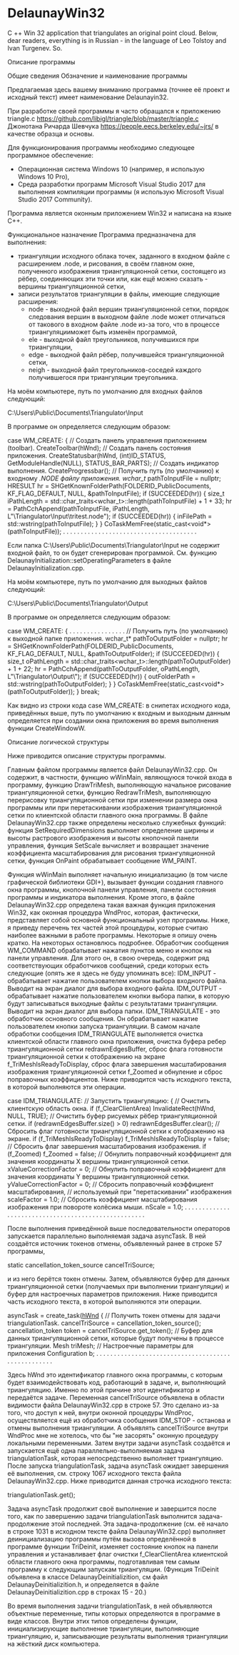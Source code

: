 # DelaunayWin32
C ++ Win 32 application that triangulates an original point cloud.
Below, dear readers, everything is in Russian - in the language of Leo Tolstoy and Ivan Turgenev.
So.

Описание программы

Общие сведения
Обзначение и наименование программы

Предлагаемая здесь вашему вниманию программа (точнее её проект и исходный текст) имеет наименование Delaunayin32.

При разработке своей программы я часто обращался к приложению triangle.c https://github.com/libigl/triangle/blob/master/triangle.c  Джонотана Ричарда Шевчука https://people.eecs.berkeley.edu/~jrs/ в качестве образца и основы.

Для функционирования программы необходимо следующее программное обеспечение:
- Операционная система Windows 10 (например, я использую Windows 10 Pro),
- Среда разработки программ Microsoft Visual Studio 2017 для выполнения компиляции программы (я использую Microsoft Visual Studio 2017 Community).

Программа является оконным приложением Win32 и написана на языке C++.

Функциональное назначение
Программа предназначена для выполнения:
- триангуляции исходного облака точек, заданного в входном файле с расширением .node, и рисования, в своём главном окне, полученного изображения триангуляционной сетки, состоящего из рёбер, соединяющих эти точки или, как ещё можно сказать - вершины триангуляционной сетки,
- записи результатов триангуляции в файлы, имеющие следующие расширения:
  - node - выходной файл вершин триангуляционной сетки, порядок следования вершин в выходном файле .node может отличаться от такового в входном файле .node из-за того, что в процессе триангуляцииможет быть изменён программой,
  - ele - выходной файл треугольников, получившихся при триангуляции,
  - edge - выходной файл рёбер, получившейся триангуляционной сетки,
  - neigh - выходной файл треугольников-соседей каждого получившегося при триангуляции треугольника.
  
На моём компьютере, путь по умолчанию для входных файлов следующий:

C:\Users\Public\Documents\Triangulator\Input

В программе он определяется следующим образом:

case WM_CREATE:
{
        // Создать панель управления приложением (toolbar).
	CreateToolbar(hWnd);
	// Создать панель состояния приложения.
	CreateStatusbar(hWnd, (int)ID_STATUS, GetModuleHandle(NULL), STATUS_BAR_PARTS);
	// Создать индикатор выполнения.
	CreateProgressbar();
	// Получить путь (по умолчанию) к входному *.NODE файлу приложения.
	wchar_t* pathToInputFile = nullptr;
	HRESULT hr = SHGetKnownFolderPath(FOLDERID_PublicDocuments, KF_FLAG_DEFAULT, NULL, &pathToInputFile);
	if (SUCCEEDED(hr))
	{
		size_t iPathLength = std::char_traits<wchar_t>::length(pathToInputFile) + 1 + 33;
		hr = PathCchAppend(pathToInputFile, iPathLength, L"\\Triangulator\\Input\\tritest.node");
		if (SUCCEEDED(hr))
		{
			inFilePath = std::wstring(pathToInputFile);
	       }
        }
	CoTaskMemFree(static_cast<void*>(pathToInputFile));
 . . . . . . . . . . . . . . . . . . . . . . . . . . . . . . . . . . . . . .
 
 Если папка C:\Users\Public\Documents\Triangulator\Input не содержит входной файл, то он будет сгенерирован программой. См. функцию DelaunayInitialization::setOperatingParameters в файле DelaunayInitialization.cpp.

На моём компьютере, путь по умолчанию для выходных файлов следующий:

C:\Users\Public\Documents\Triangulator\Output

В программе он определяется следующим образом:

case WM_CREATE:
{
 . . . . . . . . . . . . . . . .
 // Получить путь (по умолчанию) к выходной папке приложения.
 wchar_t* pathToOutputFolder = nullptr;
 hr = SHGetKnownFolderPath(FOLDERID_PublicDocuments, KF_FLAG_DEFAULT, NULL, &pathToOutputFolder);
 if (SUCCEEDED(hr))
 {
	size_t oPathLength = std::char_traits<wchar_t>::length(pathToOutputFolder) + 1 + 22;
	hr = PathCchAppend(pathToOutputFolder, oPathLength, L"\\Triangulator\\Output\\");
	if (SUCCEEDED(hr))
	{
		outFolderPath = std::wstring(pathToOutputFolder);
	}
 }
 CoTaskMemFree(static_cast<void*>(pathToOutputFolder));
}
break; 

Как видно из строки кода case WM_CREATE: в снипетах исходного кода, приведённых выше, путь по умолчанию к входным и выходным данным определяется при создании окна приложения во время выполнения функции CreateWindowW.

Описание логической структуры

Ниже приводится описание структуры программы.

Главным файлом программы является файл DelaunayWin32.cpp. Он содержит, в частности, функцию wWinMain, являющуюся точкой входа в программу, функцию DrawTriMesh, выполняющую начальное рисование триангуляционной сетки, функцию RedrawTriMesh, выполняющую перерисовку триангуляционной сетки при изменении размера окна программы
или при перетаскивании изображения триангуляционной сетки по клиентской области главного окна программы. В файле DelaunayWin32.cpp также определены несколько служебных функций: функция SetRequiredDimensions выполняет определение ширины и высоты растрового изображения и высоты кнопочной панели управления, функция SetScale вычисляет и возвращает значение коэффициента масштабирования для рисования триангуляционной сетки, функция OnPaint обрабатывает сообщение WM_PAINT.

Функция wWinMain выполняет начальную инициализацию (в том числе графической библиотеки GDI+), вызывает функции создания главного окна программы, кнопочной панели управления, панели состояния программы и индикатора выполнения. Кроме этого, в файле DelaunayWin32.cpp определена такая важная функция приложения Win32, как оконная процедура WndProc, которая, фактически, представляет собой основной функциональный узел программы. Ниже, я приведу перечень тех частей этой процедуры, которые считаю наиболее важными в работе программы. Некоторые я опишу очень кратко. На некоторых остановлюсь подробнее. 
Обработчик сообщения WM_COMMAND обрабатывает нажатия пунктов меню и кнопок на панели управления. Для этого он, в свою очередь, содержит ряд соответствующих обработчиков сообщений, среди которых есть следующие (опять же я здесь не буду упоминать все):
IDM_INPUT - обрабатывает нажатие пользователем кнопки выбора входного файла. Выводит на экран диалог для выбора входного файла.
IDM_OUTPUT - обрабатывает нажатие пользователем кнопки выбора папки, в которую будут записываться выходные файлы с результатами триангуляции. Выводит на экран диалог для выбора папки.
IDM_TRIANGULATE - это обработчик основного сообщения. Он обрабатывает нажатие пользователем кнопки запуска триангуляции. В самом начале обработки сообщения IDM_TRIANGULATE выполняется очистка клиентской области главного окна приложения, очистка буфера ребер триангуляционной сетки redrawnEdgesBuffer, сброс флага готовности триангуляционной сетки к отображению на экране f_TriMeshIsReadyToDisplay, сброс флага завершения масштабирования изображения триангуляционной сетки f_Zoomed и обнуление и сброс поправочных коэффициентов. Ниже приводится часть исходного текста, в которой выполняются эти операции.

case IDM_TRIANGULATE: // Запустить триангуляцию:
{
        // Очистить клиентскую область окна.
        if (f_ClearClientArea)
	InvalidateRect(hWnd, NULL, TRUE);
	// Очистить буфер рисуемых рёбер триангуляционной сетки.
	if (redrawnEdgesBuffer.size() > 0)
		redrawnEdgesBuffer.clear();
	// Сбросить флаг готовности триангуляционной сетки к отображению на экране.
	if (f_TriMeshIsReadyToDisplay)
		f_TriMeshIsReadyToDisplay = false;
	// Сбросить флаг завершения масштабирования изображения.
	if (f_Zoomed)
		f_Zoomed = false;
	// Обнулить поправочный коэффициент для значения координаты X вершины триангуляционной сетки.
	xValueCorrectionFactor = 0;
	// Обнулить поправочный коэффициент для значения координаты Y вершины триангуляционной сетки.
	yValueCorrectionFactor = 0;
        // Сбросить поправочный коэффициент масштабирования,
	// используемый при "перетаскивании" изображения
	scaleFactor = 1.0;
	// Сбросить коэффициент масштабирования изображения при повороте колёсика мыши.
	nScale = 1.0;
. . . . . . . . . . . . . . . . . . . . . . . . . . . . . . . . . . . . . . . . . . . . . . . . . . . .	

После выполнения приведённой выше последовательности операторов запускается параллельно выполняемая задача asyncTask. В ней создаётся источник токенов отмены, объявленный ранее в строке 57 программы,

static cancellation_token_source cancelTriSource;

и из него берётся токен отмены. Затем, объявляются буфер для данных триангуляционной сетки (получаемых при выполнении триангуляции) и буфер для настроечных параметров приложения. Ниже приводится часть исходного текста, в которой выполняются эти операции. 

asyncTask = create_task([hWnd]()
{
	// Получить токен отмены для задачи triangulationTask.
	cancelTriSource = cancellation_token_source();
	cancellation_token token = cancelTriSource.get_token();
	// Буфер для данных триангуляционной сетки, которые будут получены в процессе триангуляции.
	Mesh triMesh;
	// Настроечные параметры для приложения
	Configuration b;
 . . . . . . . . . . . . . . . . . . . . . . . . . . . . . . . . . . . . . . . . . . . . . . . . . . .	

Здесь hWnd это идентификатор главного окна программы, с которым будет взаимодействовать код, работающий в задаче, и, выполняющий триангуляцию. Именно по этой причине этот идентификатор и передаётся задаче. 
Переменная cancelTriSource объявлена в области видимости файла DelaunayWin32.cpp в строке 57. Это сделано из-за того, что доступ к ней, внутри оконной процедуры WndProc, осуществляется ещё из обработчика сообщения IDM_STOP - останова и отмены выполнения триангуляции. А объявлять cancelTriSource внутри WndProc мне не хотелось, что бы "не засорять" оконную процедуру локальными переменными.
Затем внутри задачи asyncTask создаётся и запускается ещё одна параллельно-выполняемая задача triangulationTask, которая непосредственно выполняет триангуляцию. После запуска triangulationTask, задача asyncTask ожидает завершения её выполнения, см. строку 1067 исходного текста файла DelaunayWin32.cpp. Ниже приводится данная строчка исходного текста:

triangulationTask.get();

Задача asyncTask продолжит своё выполнение и завершится после того, как по завершению задачи triangulationTask выполнится задача-продолжение этой последней. Эта задача-продолжение (см. её начало в строке 1031 в исходном тексте файла DelaunayWin32.cpp) выполняет деинициализацию программы путём вызова определённой в программе функции TriDeinit, изменяет состояние кнопок на панели управления и устанавливает флаг очистки f_ClearClientArea клиентской области главного окна программы, подготавливая тем самым программу к следующим запускам триангуляции. (Функция TriDeinit объявлена в классе DelaunayDeinitializition, см файл DelaunayDeinitializition.h, и определяется в файле DelaunayDeinitializition.cpp в строках 15 - 20.)

Во время выполнения задачи triangulationTask, в ней объявляются объектные переменные, типы которых определяются в программе в виде классов. Внутри этих типов определены функции, инициализирующие выполнение триангуляции, выполняющие триангуляцию, и, записывающие результаты выполнения триангуляции на жёсткий диск компьютера.
